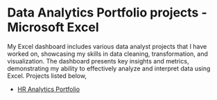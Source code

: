 # Data Analytics Portfolio projects - Microsoft Excel
My Excel dashboard includes various data analyst projects that I have worked on, showcasing my skills in data cleaning, transformation, and visualization. The dashboard presents key insights and metrics, demonstrating my ability to effectively analyze and interpret data using Excel. Projects listed below,

- [HR Analytics Portfolio](https://github.com/bhuvanksmy/excel_dashboards/tree/main/HR_analytics_dashboard)